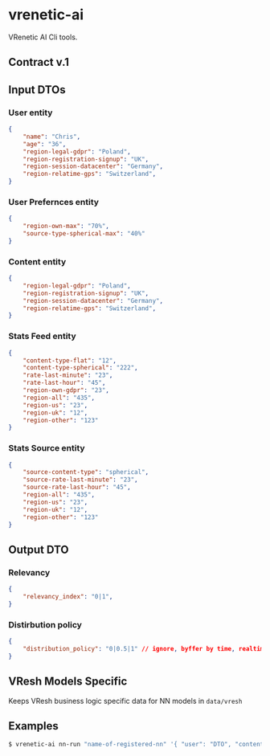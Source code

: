 
vrenetic-ai
===========

VRenetic AI Cli tools.

Contract v.1
------------

## Input DTOs

### User entity

```json
{
    "name": "Chris",
    "age": "36",
    "region-legal-gdpr": "Poland",
    "region-registration-signup": "UK",
    "region-session-datacenter": "Germany",
    "region-relatime-gps": "Switzerland",
}
```

### User Prefernces entity

```json
{
    "region-own-max": "70%",
    "source-type-spherical-max": "40%"
}
```

### Content entity

```json
{
    "region-legal-gdpr": "Poland",
    "region-registration-signup": "UK",
    "region-session-datacenter": "Germany",
    "region-relatime-gps": "Switzerland",
}
```

### Stats Feed entity

```json
{
    "content-type-flat": "12",
    "content-type-spherical": "222",
    "rate-last-minute": "23",
    "rate-last-hour": "45",
    "region-own-gdpr": "23",
    "region-all": "435",
    "region-us": "23",
    "region-uk": "12",
    "region-other": "123"
}
```

### Stats Source entity

```json
{
    "source-content-type": "spherical",
    "source-rate-last-minute": "23",
    "source-rate-last-hour": "45",
    "region-all": "435",
    "region-us": "23",
    "region-uk": "12",
    "region-other": "123"
}
```

## Output DTO

### Relevancy

```json
{
    "relevancy_index": "0|1",
}
```

### Distirbution policy

```json
{
    "distribution_policy": "0|0.5|1" // ignore, byffer by time, realtime
}
```

VResh Models Specific
---------------------
Keeps VResh business logic specific data for NN models in `data/vresh`

Examples
--------

```bash
$ vrenetic-ai nn-run "name-of-registered-nn" '{ "user": "DTO", "content": "DTO", "stat-source": "DTO", "stat-feed": "DTO" }'
```
